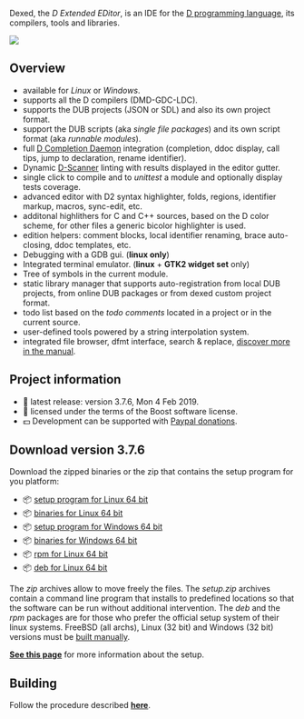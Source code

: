 Dexed, the _D Extended EDitor_, is an IDE for the [D programming language](https://dlang.org), its compilers, tools and libraries.

[![](https://basile-z.github.io/dexed/img/coedit_kde4_thumb.png)](https://basile-z.github.io/dexed/img/coedit_kde4.png)

## Overview

- available for _Linux_ or _Windows_.
- supports all the D compilers (DMD-GDC-LDC).
- supports the DUB projects (JSON or SDL) and also its own project format.
- support the DUB scripts (aka _single file packages_) and its own script format (aka _runnable modules_).
- full [D Completion Daemon](https://github.com/dlang-community/DCD) integration (completion, ddoc display, call tips, jump to declaration, rename identifier).
- Dynamic [D-Scanner](https://github.com/dlang-community/D-Scanner) linting with results displayed in the editor gutter.
- single click to compile and to _unittest_ a module and optionally display tests coverage.
- advanced editor with D2 syntax highlighter, folds, regions, identifier markup, macros, sync-edit, etc.
- additonal highlithers for C and C++ sources, based on the D color scheme, for other files a generic bicolor highlighter is used.
- edition helpers: comment blocks, local identifier renaming, brace auto-closing, ddoc templates, etc.
- Debugging with a GDB gui. (**linux only**)
- Integrated terminal emulator. (**linux** + **GTK2 widget set** only)
- Tree of symbols in the current module.
- static library manager that supports auto-registration from local DUB projects, from online DUB packages or from dexed custom project format.
- todo list based on the _todo comments_ located in a project or in the current source.
- user-defined tools powered by a string interpolation system.
- integrated file browser, dfmt interface, search & replace, [discover more in the manual](https://basile-z.github.io/dexed/).

## Project information

- :bookmark: latest release: version 3.7.6, Mon 4 Feb 2019.
- :scroll: licensed under the terms of the Boost software license.
- :dollar: Development can be supported with [Paypal donations](https://www.paypal.com/cgi-bin/webscr?cmd=_s-xclick&hosted_button_id=AQDJVC39PJF7J).

## Download version 3.7.6

Download the zipped binaries or the zip that contains the setup program for you platform:

- :package: [setup program for Linux 64 bit](https://github.com/Basile-z/dexed/releases/download/v3.7.6/dexed.3.7.6.linux64.setup.zip)
- :package: [binaries for Linux 64 bit](https://github.com/Basile-z/dexed/releases/download/v3.7.6/dexed.3.7.6.linux64.zip)
- :package: [setup program for Windows 64 bit](https://github.com/Basile-z/dexed/releases/download/v3.7.6/dexed.3.7.6.win64.setup.zip)
- :package: [binaries for Windows 64 bit](https://github.com/Basile-z/dexed/releases/download/v3.7.6/dexed.3.7.6.win64.zip)
- :package: [rpm for Linux 64 bit](https://github.com/Basile-z/dexed/releases/download/v3.7.6/dexed-3.7.6-0.x86_64.rpm)
- :package: [deb for Linux 64 bit](https://github.com/Basile-z/dexed/releases/download/v3.7.6/dexed-3.7.6.amd64.deb)

The _zip_ archives allow to move freely the files.
The _setup.zip_ archives contain a command line program that installs to predefined locations so that the software can be run without additional intervention.
The _deb_ and the _rpm_ packages are for those who prefer the official setup system of their linux systems.
FreeBSD (all archs), Linux (32 bit) and Windows (32 bit) versions must be [built manually](https://basile-z.github.io/dexed/build.html).

[**See this page**](https://basile-z.github.io/dexed/setup.html) for more information about the setup.

## Building

Follow the procedure described [**here**](https://basile-z.github.io/dexed/build.html).
